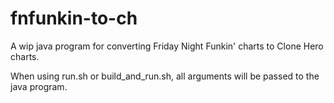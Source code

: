 # fnfunkin-to-ch
A wip java program for converting Friday Night Funkin' charts to Clone Hero charts.

When using run.sh or build_and_run.sh, all arguments will be passed to the java program.
